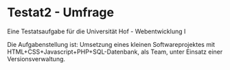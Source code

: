 # Testat2 - Umfrage
Eine Testatsaufgabe für die Universität Hof - Webentwicklung I

Die Aufgabenstellung ist:
Umsetzung eines kleinen Softwareprojektes mit HTML+CSS+Javascript+PHP+SQL-Datenbank, als Team, unter Einsatz einer Versionsverwaltung.
